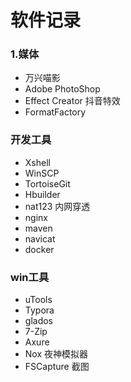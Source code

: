 # 软件记录

### 1.媒体
* 万兴喵影
* Adobe PhotoShop
* Effect Creator 抖音特效
* FormatFactory




### 开发工具
* Xshell
* WinSCP
* TortoiseGit
* Hbuilder
* nat123 内网穿透
* nginx
* maven
* navicat
* docker



### win工具
* uTools
* Typora
* glados
* 7-Zip
* Axure
* Nox 夜神模拟器
* FSCapture 截图
